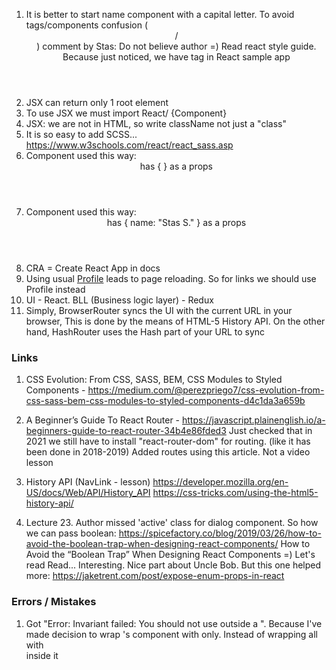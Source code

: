 1) It is better to start name component with a capital letter. To avoid tags/components confusion (<header> / <Header>)
comment by Stas: Do not believe author =) Read react style guide. Because just noticed, we have <logo> tag in React sample app
2) JSX can return only 1 root element 
3) To use JSX we must import React/ {Component}
4) JSX: we are not in HTML, so write className not just a "class"
5) It is so easy to add SCSS... https://www.w3schools.com/react/react_sass.asp
6) Component used this way: <Header /> has { } as a props  
7) Component used this way: <Header name="Stas S." /> has { name: "Stas S." } as a props  
8) CRA = Create React App in docs
9) Using usual <a href="/profile">Profile</a> leads to page reloading. So for links we should use <NavLink to="/profile">Profile</NavLink> instead
10) UI - React. BLL (Business logic layer) - Redux
11) Simply, BrowserRouter syncs the UI with the current URL in your browser, This is done by the means of HTML-5 History API. On the other hand, HashRouter uses the Hash part of your URL to sync

### Links 
1) CSS Evolution: From CSS, SASS, BEM, CSS Modules to Styled Components - https://medium.com/@perezpriego7/css-evolution-from-css-sass-bem-css-modules-to-styled-components-d4c1da3a659b

2) A Beginner’s Guide To React Router - https://javascript.plainenglish.io/a-beginners-guide-to-react-router-34b4e86fded3
Just checked that in 2021 we still have to install "react-router-dom" for routing. (like it has been done in 2018-2019)
Added routes using this article. Not a video lesson

3) History API (NavLink - lesson) 
https://developer.mozilla.org/en-US/docs/Web/API/History_API
https://css-tricks.com/using-the-html5-history-api/

4) Lecture 23. Author missed 'active' class for dialog component. So how we can pass boolean:
https://spicefactory.co/blog/2019/03/26/how-to-avoid-the-boolean-trap-when-designing-react-components/
How to Avoid the “Boolean Trap” When Designing React Components =) Let's read
Read... Interesting. Nice part about Uncle Bob. But this one helped more: https://jaketrent.com/post/expose-enum-props-in-react

### Errors / Mistakes
1) Got "Error: Invariant failed: You should not use <NavLink> outside a <Router>". Because I've made decision to wrap
<Route>'s component with <Router> only. Instead of wrapping all <App> with <Nav> inside it